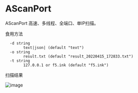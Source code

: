 # AScanPort
AScanPort 高速、多线程、全端口、单IP扫描。

食用方法

```
  -d string
    	text|json| (default "text")
  -o string
    	result.txt (default "result_20220415_172833.txt")
  -t string
    	127.0.0.1 or f5.ink (default "f5.ink")
```

扫描结果

![image](https://user-images.githubusercontent.com/27001865/163554448-f604c8a5-17d9-4f5e-802d-552c112d4691.png)